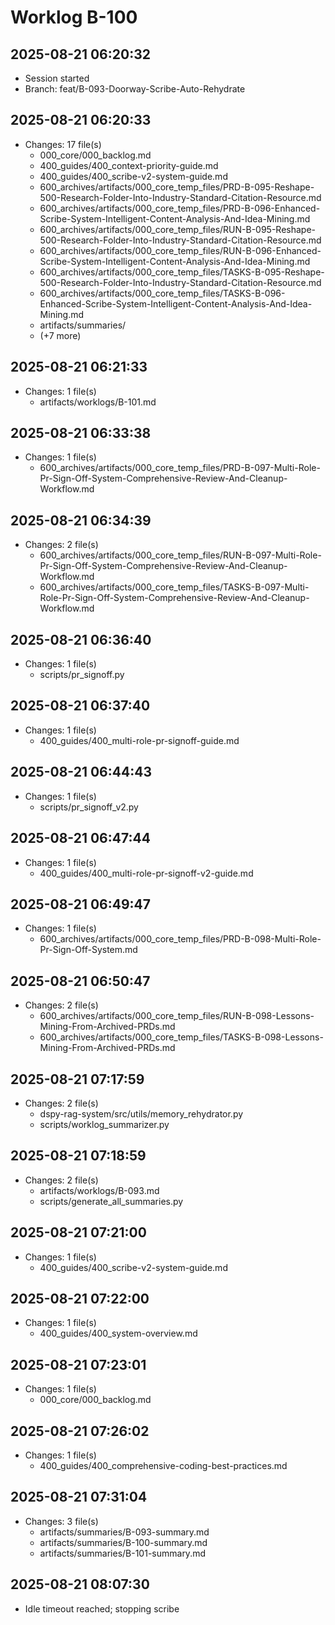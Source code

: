 # Worklog B-100

## 2025-08-21 06:20:32

- Session started
- Branch: feat/B-093-Doorway-Scribe-Auto-Rehydrate

## 2025-08-21 06:20:33

- Changes: 17 file(s)
  - 000_core/000_backlog.md
  - 400_guides/400_context-priority-guide.md
  - 400_guides/400_scribe-v2-system-guide.md
  - 600_archives/artifacts/000_core_temp_files/PRD-B-095-Reshape-500-Research-Folder-Into-Industry-Standard-Citation-Resource.md
  - 600_archives/artifacts/000_core_temp_files/PRD-B-096-Enhanced-Scribe-System-Intelligent-Content-Analysis-And-Idea-Mining.md
  - 600_archives/artifacts/000_core_temp_files/RUN-B-095-Reshape-500-Research-Folder-Into-Industry-Standard-Citation-Resource.md
  - 600_archives/artifacts/000_core_temp_files/RUN-B-096-Enhanced-Scribe-System-Intelligent-Content-Analysis-And-Idea-Mining.md
  - 600_archives/artifacts/000_core_temp_files/TASKS-B-095-Reshape-500-Research-Folder-Into-Industry-Standard-Citation-Resource.md
  - 600_archives/artifacts/000_core_temp_files/TASKS-B-096-Enhanced-Scribe-System-Intelligent-Content-Analysis-And-Idea-Mining.md
  - artifacts/summaries/
  - (+7 more)

## 2025-08-21 06:21:33

- Changes: 1 file(s)
  - artifacts/worklogs/B-101.md

## 2025-08-21 06:33:38

- Changes: 1 file(s)
  - 600_archives/artifacts/000_core_temp_files/PRD-B-097-Multi-Role-Pr-Sign-Off-System-Comprehensive-Review-And-Cleanup-Workflow.md

## 2025-08-21 06:34:39

- Changes: 2 file(s)
  - 600_archives/artifacts/000_core_temp_files/RUN-B-097-Multi-Role-Pr-Sign-Off-System-Comprehensive-Review-And-Cleanup-Workflow.md
  - 600_archives/artifacts/000_core_temp_files/TASKS-B-097-Multi-Role-Pr-Sign-Off-System-Comprehensive-Review-And-Cleanup-Workflow.md

## 2025-08-21 06:36:40

- Changes: 1 file(s)
  - scripts/pr_signoff.py

## 2025-08-21 06:37:40

- Changes: 1 file(s)
  - 400_guides/400_multi-role-pr-signoff-guide.md

## 2025-08-21 06:44:43

- Changes: 1 file(s)
  - scripts/pr_signoff_v2.py

## 2025-08-21 06:47:44

- Changes: 1 file(s)
  - 400_guides/400_multi-role-pr-signoff-v2-guide.md

## 2025-08-21 06:49:47

- Changes: 1 file(s)
  - 600_archives/artifacts/000_core_temp_files/PRD-B-098-Multi-Role-Pr-Sign-Off-System.md

## 2025-08-21 06:50:47

- Changes: 2 file(s)
  - 600_archives/artifacts/000_core_temp_files/RUN-B-098-Lessons-Mining-From-Archived-PRDs.md
  - 600_archives/artifacts/000_core_temp_files/TASKS-B-098-Lessons-Mining-From-Archived-PRDs.md

## 2025-08-21 07:17:59

- Changes: 2 file(s)
  - dspy-rag-system/src/utils/memory_rehydrator.py
  - scripts/worklog_summarizer.py

## 2025-08-21 07:18:59

- Changes: 2 file(s)
  - artifacts/worklogs/B-093.md
  - scripts/generate_all_summaries.py

## 2025-08-21 07:21:00

- Changes: 1 file(s)
  - 400_guides/400_scribe-v2-system-guide.md

## 2025-08-21 07:22:00

- Changes: 1 file(s)
  - 400_guides/400_system-overview.md

## 2025-08-21 07:23:01

- Changes: 1 file(s)
  - 000_core/000_backlog.md

## 2025-08-21 07:26:02

- Changes: 1 file(s)
  - 400_guides/400_comprehensive-coding-best-practices.md

## 2025-08-21 07:31:04

- Changes: 3 file(s)
  - artifacts/summaries/B-093-summary.md
  - artifacts/summaries/B-100-summary.md
  - artifacts/summaries/B-101-summary.md

## 2025-08-21 08:07:30

- Idle timeout reached; stopping scribe
